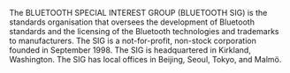 The BLUETOOTH SPECIAL INTEREST GROUP (BLUETOOTH SIG) is the standards organisation that oversees the development of Bluetooth standards and the licensing of the Bluetooth technologies and trademarks to manufacturers. The SIG is a not-for-profit, non-stock corporation founded in September 1998. The SIG is headquartered in Kirkland, Washington. The SIG has local offices in Beijing, Seoul, Tokyo, and Malmö.
